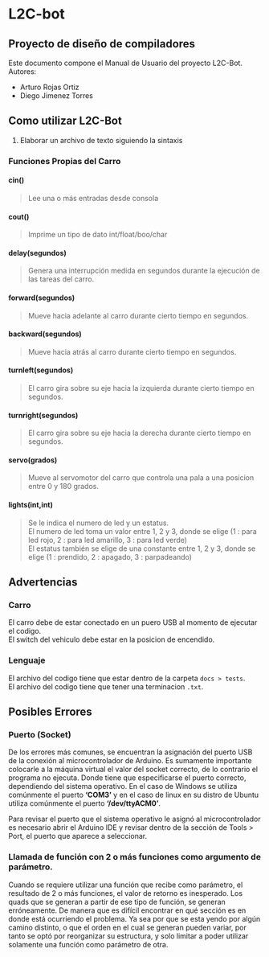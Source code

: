 # L2C-bot
## Proyecto de diseño de compiladores
Este documento compone el Manual de Usuario del proyecto L2C-Bot.  
Autores:
  * Arturo Rojas Ortiz
  * Diego Jimenez Torres 

## Como utilizar L2C-Bot
1. Elaborar un archivo de texto siguiendo la sintaxis 

### Funciones Propias del Carro

#### cin()
> Lee una o más entradas desde consola

#### cout()
> Imprime un tipo de dato int/float/boo/char

#### delay(segundos)
> Genera una interrupción medida en segundos durante la ejecución de las tareas del carro.

#### forward(segundos)
> Mueve hacia adelante al carro durante cierto tiempo en segundos.

#### backward(segundos)
> Mueve hacia atrás al carro durante cierto tiempo en segundos.

#### turnleft(segundos)
> El carro gira sobre su eje hacia la izquierda durante cierto tiempo en segundos.

#### turnright(segundos)
> El carro gira sobre su eje hacia la derecha durante cierto tiempo en segundos.

#### servo(grados)
> Mueve al servomotor del carro que controla una pala a una posicion entre 0 y 180 grados.

#### lights(int,int)
> Se le indica el numero de led y un estatus.  
> El numero de led toma un valor entre 1, 2 y 3, donde se elige (1 : para led rojo, 2 : para led amarillo, 3 : para led verde)  
> El estatus también se elige de una constante entre 1, 2 y 3, donde se elige (1 : prendido, 2 : apagado, 3 : parpadeando)


## Advertencias
### Carro
El carro debe de estar conectado en un puero USB al momento de ejecutar el codigo.  
El switch del vehiculo debe estar en la posicion de encendido.

### Lenguaje
El archivo del codigo tiene que estar dentro de la carpeta `docs > tests`.  
El archivo del codigo tiene que tener una terminacion `.txt`.

## Posibles Errores 
### Puerto (Socket)
De los errores más comunes, se encuentran la asignación del puerto USB de la conexión al microcontrolador de Arduino. Es sumamente importante colocarle a la máquina virtual el valor del socket correcto, de lo contrario el programa no ejecuta. Donde tiene que especificarse el puerto correcto, dependiendo del sistema operativo. En el caso de Windows se utiliza comúnmente el puerto **‘COM3’** y en el caso de linux en su distro de Ubuntu utiliza comúnmente el puerto **‘/dev/ttyACM0’**. 

Para revisar el puerto que el sistema operativo le asignó al microcontrolador es necesario abrir el Arduino IDE y revisar dentro de la sección de Tools > Port, el puerto que aparece a seleccionar.

### Llamada de función con 2 o más funciones como argumento de parámetro.
Cuando se requiere utilizar una función que recibe como parámetro, el resultado de 2 o más funciones, el valor de retorno es inesperado. Los quads que se generan a partir de ese tipo de función, se generan erróneamente. De manera que es difícil encontrar en qué sección es en donde está ocurriendo el problema. Ya sea por que se esta yendo por algún camino distinto, o que el orden en el cual se generan pueden variar, por tanto se optó por reorganizar su estructura, y solo limitar a poder utilizar solamente una función como parámetro de otra.
